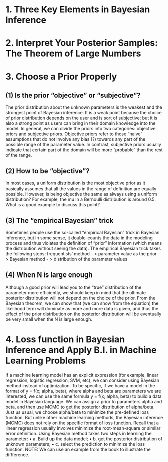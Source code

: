 # 1. Three Key Elements in Bayesian Inference

# 2. Interpret Your Posterior Samples: The Theorem of Large Numbers

# 3. Choose a Prior Properly
## (1) Is the prior “objective” or “subjective”?
The prior distribution about the unknown parameters is the weakest and the strongest point of Bayesian inference. It is a weak point because the choice of prior distribution depends on the user and is sort of subjective; but it is also a strong point as users can bring in their domain knowledge into the model. 
In general, we can divide the priors into two categories: objective priors and subjective priors. Objective priors refer to those “naive” assumptions that do not involve any bias (?) towards any part of the possible range of the parameter value. In contrast, subjective priors usually indicate that certain part of the domain will be more “probable” than the rest of the range. 

## (2) How to be “objective”?
In most cases, a uniform distribution is the most objective prior as it basically assumes that all the values in the range of definition are equally possible. However, is being objective the same as always using a uniform distribution?
For example, the mu in a Bernoulli distribution is around 0.5. What is a good example to discuss this point? 

## (3) The “empirical Bayesian” trick
Sometimes people use the so-called “empirical Bayesian” trick in Bayesian inference, but in some sense, it double-counts the data in the modeling process and thus violates the definition of “prior” information (which means the distribution without seeing the data). 
The empirical Bayesian trick takes the following steps: 
frequentists’ method - > parameter value as the prior - > Bayesian method - > distribution of the parameter values 

## (4) When N is large enough
Although a good prior will lead you to the “true” distribution of the parameter more efficiently, we should keep in mind that the ultimate posterior distribution will not depend on the choice of the prior. 
From the Bayesian theorem, we can show that (we can show from the equation) the likelihood term will dominate as more and more data is given, and thus the effect of the prior distribution on the posterior distribution will be eventually be very small when the N is large enough.  

# 4. Loss function in Bayesian Inference and Apply B.I. in Machine Learning Problems

If a machine learning model has an explicit expression (for example, linear regression, logistic regression, SVM, etc), we can consider using Bayesian method instead of optimization. 
To be specific, if we have a model in the format of y = f(x; alpha, beta), where alpha and beta are parameters we are interested, we can use the same formula y = f(x; alpha, beta) to build a data model in Bayesian language. We can assign a prior to parameters alpha and beta, and then use MCMC to get the posterior distribution of alpha/beta. 
Just us usual, we choose alpha/beta to minimize the pre-defined loss 
function. But unlike other machine learning methods, the Bayesian inference (MCMC) does not rely on the specific format of loss function. Recall that a linear regression usually involves minimize the root-mean-square or similar error definition. 
Using Bayesian method takes two steps in learning the parameter: 
    • a. Build up the data model; 
    • b. get the posterior distribution of unknown parameters; 
    • c. select the prediction to minimize the loss function. 
NOTE: We can use an example from the book to illustrate the diffference. 
